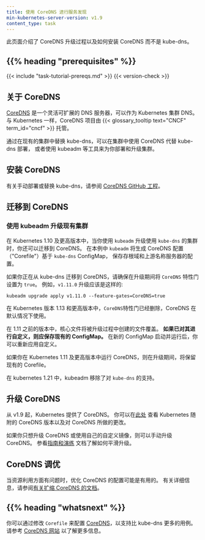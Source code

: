 ```yaml
---
title: 使用 CoreDNS 进行服务发现
min-kubernetes-server-version: v1.9
content_type: task
---
```


<!--
reviewers:
- johnbelamaric
title: Using CoreDNS for Service Discovery
min-kubernetes-server-version: v1.9
content_type: task
-->

<!-- overview -->

<!--
This page describes the CoreDNS upgrade process and how to install CoreDNS instead of kube-dns.
-->
此页面介绍了 CoreDNS 升级过程以及如何安装 CoreDNS 而不是 kube-dns。

## {{% heading "prerequisites" %}}

{{< include "task-tutorial-prereqs.md" >}} {{< version-check >}}

<!-- steps -->

<!--
## About CoreDNS

[CoreDNS](https://coredns.io) is a flexible, extensible DNS server that can serve as the Kubernetes cluster DNS.
Like Kubernetes, the CoreDNS project is hosted by the {{< glossary_tooltip text="CNCF" term_id="cncf" >}}.
-->
## 关于 CoreDNS

[CoreDNS](https://coredns.io) 是一个灵活可扩展的 DNS 服务器，可以作为 Kubernetes 集群 DNS。
与 Kubernetes 一样，CoreDNS 项目由 {{< glossary_tooltip text="CNCF" term_id="cncf" >}} 托管。

<!--
You can use CoreDNS instead of kube-dns in your cluster by replacing kube-dns in an existing
deployment, or by using tools like kubeadm that will deploy and upgrade the cluster for you.
-->
通过在现有的集群中替换 kube-dns，可以在集群中使用 CoreDNS 代替 kube-dns 部署，
或者使用 kubeadm 等工具来为你部署和升级集群。

<!--
## Installing CoreDNS

For manual deployment or replacement of kube-dns, see the documentation at the
[CoreDNS GitHub project.](https://github.com/coredns/deployment/tree/master/kubernetes)
-->
## 安装 CoreDNS

有关手动部署或替换 kube-dns，请参阅
[CoreDNS GitHub 工程](https://github.com/coredns/deployment/tree/master/kubernetes)。

<!--
## Migrating to CoreDNS

### Upgrading an existing cluster with kubeadm
-->

## 迁移到 CoreDNS

### 使用 kubeadm 升级现有集群

<!--
In Kubernetes version 1.10 and later, you can also move to CoreDNS when you use `kubeadm` to upgrade
a cluster that is using `kube-dns`. In this case, `kubeadm` will generate the CoreDNS configuration
("Corefile") based upon the `kube-dns` ConfigMap, preserving configurations for 
stub domains, and upstream name server.
-->
在 Kubernetes 1.10 及更高版本中，当你使用 `kubeadm` 升级使用 `kube-dns` 的集群时，你还可以迁移到 CoreDNS。
在本例中 `kubeadm` 将生成 CoreDNS 配置（"Corefile"）基于 `kube-dns` ConfigMap，
保存存根域和上游名称服务器的配置。

<!--
If you are moving from kube-dns to CoreDNS, make sure to set the `CoreDNS` feature gate to `true`
during an upgrade. For example, here is what a `v1.11.0` upgrade would look like:
-->
如果你正在从 kube-dns 迁移到 CoreDNS，请确保在升级期间将 `CoreDNS` 特性门设置为 `true`。
例如，`v1.11.0` 升级应该是这样的:

```
kubeadm upgrade apply v1.11.0 --feature-gates=CoreDNS=true
```

<!--
In Kubernetes version 1.13 and later the `CoreDNS` feature gate is removed and CoreDNS
is used by default. 
-->
在 Kubernetes 版本 1.13 和更高版本中，`CoreDNS`特性门已经删除，CoreDNS 在默认情况下使用。

<!--
In versions prior to 1.11 the Corefile will be **overwritten** by the one created during upgrade.
**You should save your existing ConfigMap if you have customized it.** You may re-apply your
customizations after the new ConfigMap is up and running.
-->
在 1.11 之前的版本中，核心文件将被升级过程中创建的文件覆盖。
**如果已对其进行自定义，则应保存现有的 ConfigMap。** 
在新的 ConfigMap 启动并运行后，你可以重新应用自定义。

<!--
If you are running CoreDNS in Kubernetes version 1.11 and later, during upgrade,
your existing Corefile will be retained.
-->
如果你在 Kubernetes 1.11 及更高版本中运行 CoreDNS，则在升级期间，将保留现有的 Corefile。

<!--
In Kubernetes version 1.21, support for `kube-dns` is removed from kubeadm.
-->
在 kubernetes 1.21 中，kubeadm 移除了对 `kube-dns` 的支持。

<!--
## Upgrading CoreDNS 

CoreDNS is available in Kubernetes since v1.9. 
You can check the version of CoreDNS shipped with Kubernetes and the changes made to CoreDNS [here](https://github.com/coredns/deployment/blob/master/kubernetes/CoreDNS-k8s_version.md).
-->
## 升级 CoreDNS 

从 v1.9 起，Kubernetes 提供了 CoreDNS。
你可以在[此处](https://github.com/coredns/deployment/blob/master/kubernetes/CoreDNS-k8s_version.md)
查看 Kubernetes 随附的 CoreDNS 版本以及对 CoreDNS 所做的更改。

<!--
CoreDNS can be upgraded manually in case you want to only upgrade CoreDNS or use your own custom image.
There is a helpful [guideline and walkthrough](https://github.com/coredns/deployment/blob/master/kubernetes/Upgrading_CoreDNS.md) available to ensure a smooth upgrade.
-->
如果你只想升级 CoreDNS 或使用自己的自定义镜像，则可以手动升级 CoreDNS。
参看[指南和演练](https://github.com/coredns/deployment/blob/master/kubernetes/Upgrading_CoreDNS.md)
文档了解如何平滑升级。


<!--
## Tuning CoreDNS

When resource utilisation is a concern, it may be useful to tune the configuration of CoreDNS. For more details, check out the
[documentation on scaling CoreDNS]((https://github.com/coredns/deployment/blob/master/kubernetes/Scaling_CoreDNS.md)).
-->
## CoreDNS 调优

当资源利用方面有问题时，优化 CoreDNS 的配置可能是有用的。
有关详细信息，请参阅[有关扩缩 CoreDNS 的文档](https://github.com/coredns/deployment/blob/master/kubernetes/Scaling_CoreDNS.md)。

## {{% heading "whatsnext" %}}

<!--
You can configure [CoreDNS](https://coredns.io) to support many more use cases than
kube-dns by modifying the `Corefile`. For more information, see the
[CoreDNS site](https://coredns.io/2017/05/08/custom-dns-entries-for-kubernetes/).
-->
你可以通过修改 `Corefile` 来配置 [CoreDNS](https://coredns.io)，以支持比 kube-dns 更多的用例。
请参考 [CoreDNS 网站](https://coredns.io/2017/05/08/custom-dns-entries-for-kubernetes/)
以了解更多信息。

